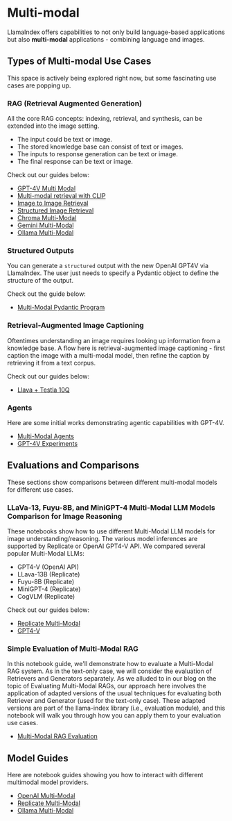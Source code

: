 # Multi-modal

LlamaIndex offers capabilities to not only build language-based applications but also **multi-modal** applications - combining language and images.

## Types of Multi-modal Use Cases

This space is actively being explored right now, but some fascinating use cases are popping up.

### RAG (Retrieval Augmented Generation)

All the core RAG concepts: indexing, retrieval, and synthesis, can be extended into the image setting.

- The input could be text or image.
- The stored knowledge base can consist of text or images.
- The inputs to response generation can be text or image.
- The final response can be text or image.

Check out our guides below:

- [GPT-4V Multi Modal](../examples/multi_modal/gpt4v_multi_modal_retrieval.ipynb)
- [Multi-modal retrieval with CLIP](../examples/multi_modal/multi_modal_retrieval.ipynb)
- [Image to Image Retrieval](../examples/multi_modal/image_to_image_retrieval.ipynb)
- [Structured Image Retrieval](../examples/multi_modal/structured_image_retrieval.ipynb)
- [Chroma Multi-Modal](../examples/multi_modal/ChromaMultiModalDemo.ipynb)
- [Gemini Multi-Modal](../examples/multi_modal/gemini.ipynb)
- [Ollama Multi-Modal](../examples/multi_modal/ollama_cookbook.ipynb)

### Structured Outputs

You can generate a `structured` output with the new OpenAI GPT4V via LlamaIndex. The user just needs to specify a Pydantic object to define the structure of the output.

Check out the guide below:

- [Multi-Modal Pydantic Program](../examples/multi_modal/multi_modal_pydantic.ipynb)

### Retrieval-Augmented Image Captioning

Oftentimes understanding an image requires looking up information from a knowledge base. A flow here is retrieval-augmented image captioning - first caption the image with a multi-modal model, then refine the caption by retrieving it from a text corpus.

Check out our guides below:

- [Llava + Testla 10Q](../examples/multi_modal/llava_multi_modal_tesla_10q.ipynb)

### Agents

Here are some initial works demonstrating agentic capabilities with GPT-4V.

- [Multi-Modal Agents](../examples/multi_modal/mm_agent.ipynb)
- [GPT-4V Experiments](../examples/multi_modal/gpt4v_experiments_cot.ipynb)

## Evaluations and Comparisons

These sections show comparisons between different multi-modal models for different use cases.

### LLaVa-13, Fuyu-8B, and MiniGPT-4 Multi-Modal LLM Models Comparison for Image Reasoning

These notebooks show how to use different Multi-Modal LLM models for image understanding/reasoning. The various model inferences are supported by Replicate or OpenAI GPT4-V API. We compared several popular Multi-Modal LLMs:

- GPT4-V (OpenAI API)
- LLava-13B (Replicate)
- Fuyu-8B (Replicate)
- MiniGPT-4 (Replicate)
- CogVLM (Replicate)

Check out our guides below:

- [Replicate Multi-Modal](../examples/multi_modal/replicate_multi_modal.ipynb)
- [GPT4-V](../examples/multi_modal/openai_multi_modal.ipynb)

### Simple Evaluation of Multi-Modal RAG

In this notebook guide, we'll demonstrate how to evaluate a Multi-Modal RAG system. As in the text-only case, we will consider the evaluation of Retrievers and Generators separately. As we alluded to in our blog on the topic of Evaluating Multi-Modal RAGs, our approach here involves the application of adapted versions of the usual techniques for evaluating both Retriever and Generator (used for the text-only case). These adapted versions are part of the llama-index library (i.e., evaluation module), and this notebook will walk you through how you can apply them to your evaluation use cases.

- [Multi-Modal RAG Evaluation](../examples/evaluation/multi_modal/multi_modal_rag_evaluation.ipynb)

## Model Guides

Here are notebook guides showing you how to interact with different multimodal model providers.

- [OpenAI Multi-Modal](../examples/multi_modal/openai_multi_modal.ipynb)
- [Replicate Multi-Modal](../examples/multi_modal/replicate_multi_modal.ipynb)
- [Ollama Multi-Modal](../examples/multi_modal/ollama_cookbook.ipynb)
